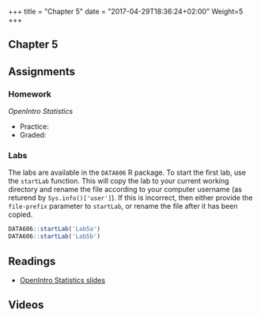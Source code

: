 +++
title = "Chapter 5"
date = "2017-04-29T18:36:24+02:00"
Weight=5
+++

## Chapter 5

## Assignments

### Homework

*OpenIntro Statistics*

* Practice:
* Graded:

### Labs

The labs are available in the `DATA606` R package. To start the first lab, use the `startLab` function. This will copy the lab to your current working directory and rename the file according to your computer username (as returend by `Sys.info()['user']`). If this is incorrect, then either provide the `file-prefix` parameter to `startLab`, or rename the file after it has been copied.


```r
DATA606::startLab('Lab5a')
DATA606::startLab('Lab5b')
```



## Readings

* [OpenIntro Statistics slides](https://github.com/jbryer/DATA606Spring2019/raw/master/Slides/OpenIntro/os2_slides_04.pdf)

## Videos


